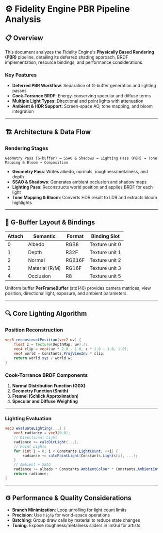 # ⚙️ Fidelity Engine PBR Pipeline Analysis

## 📋 Overview

This document analyzes the Fidelity Engine's **Physically Based Rendering (PBR)** pipeline, detailing its deferred shading approach, BRDF implementation, resource bindings, and performance considerations.

### Key Features

- **Deferred PBR Workflow**: Separation of G-buffer generation and lighting passes
- **Cook-Torrance BRDF**: Energy-conserving specular and diffuse terms
- **Multiple Light Types**: Directional and point lights with attenuation
- **Ambient & HDR Support**: Screen-space AO, tone mapping, and bloom integration

---

## 🏗️ Architecture & Data Flow

### Rendering Stages
```
Geometry Pass (G-buffer) → SSAO & Shadows → Lighting Pass (PBR) → Tone Mapping & Bloom → Composition
```  
- **Geometry Pass**: Writes albedo, normals, roughness/metalness, and depth
- **SSAO & Shadows**: Generates ambient occlusion and shadow maps
- **Lighting Pass**: Reconstructs world position and applies BRDF for each light
- **Tone Mapping & Bloom**: Converts HDR result to LDR and extracts bloom highlights

---

## 🔧 G-Buffer Layout & Bindings

| Attach | Semantic        | Format   | Binding Slot |
|--------|-----------------|----------|--------------|
| 0      | Albedo          | RGB8     | Texture unit 0 |
| 1      | Depth           | R32F     | Texture unit 1 |
| 2      | Normal          | RGB16F   | Texture unit 2 |
| 3      | Material (R/M)  | RG16F    | Texture unit 3 |
| 4      | Occlusion       | R8       | Texture unit 5 |

Uniform buffer **PerFrameBuffer** (std140) provides camera matrices, view position, directional light, exposure, and ambient parameters.

---

## 🔍 Core Lighting Algorithm

### Position Reconstruction
```glsl
vec3 reconstructPosition(vec2 uv) {
    float z = texture(DepthMap, uv).r;
    vec4 clip = vec4(uv * 2.0 - 1.0, z * 2.0 - 1.0, 1.0);
    vec4 world = Constants.ProjViewInv * clip;
    return world.xyz / world.w;
}
```

### Cook-Torrance BRDF Components

1. **Normal Distribution Function (GGX)**
2. **Geometry Function (Smith)**
3. **Fresnel (Schlick Approximation)**
4. **Specular and Diffuse Weighting**

---

### Lighting Evaluation
```glsl
vec3 evaluateLighting(...) {
    vec3 radiance = vec3(0.0);
    // Directional Light
    radiance += calcDirLight(...);
    // Point Lights
    for (int i = 0; i < Constants.LightCount; ++i) {
        radiance += calcPointLight(Constants.Lights[i], ...);
    }
    // Ambient + SSAO
    radiance += albedo * Constants.AmbientColour * Constants.AmbientIntensity * occlusion;
    return radiance;
}
```

---

## ⚙️ Performance & Quality Considerations

- **Branch Minimization**: Loop unrolling for light count limits
- **Precision**: Use `highp` for world-space operations
- **Batching**: Group draw calls by material to reduce state changes
- **Tuning**: Expose roughness/metalness sliders in ImGui for artists